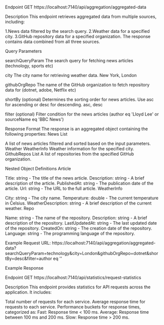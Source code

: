 Endpoint
GET https://localhost:7140/api/aggregation/aggregated-data

Description
This endpoint retrieves aggregated data from multiple sources, including:

1.News data filtered by the search query.
2.Weather data for a specified city.
3.GitHub repository data for a specified organization.
The response contains data combined from all three sources.

Query Parameters


searchQueryParam    	The search query for fetching news articles (technology, sports etc)

city	                The city name for retrieving weather data.	New York, London

githubOrgRepo	        The name of the GitHub organization to fetch repository data for (dotnet, adobe, Netflix etc)

shortBy (optional)	  Determines the sorting order for news articles. Use asc for ascending or desc for descending.	asc, desc

filter	(optional)    Filter condition for the news articles	(author eq 'Lloyd Lee' or sourceName eq 'BBC News')


Response Format
The response is an aggregated object containing the following properties:
News	      List<Article>	    A list of news articles filtered and sorted based on the input parameters.
Weather	    WeatherInfo	      Weather information for the specified city.
GithubRepos	List<Repo>	      A list of repositories from the specified GitHub organization.


Nested Object Definitions
Article

Title: string - The title of the news article.
Description: string - A brief description of the article.
PublishedAt: string - The publication date of the article.
Url: string - The URL to the full article.
WeatherInfo

City: string - The city name.
Temperature: double - The current temperature in Celsius.
WeatherDescription: string - A brief description of the current weather.
Repo

Name: string - The name of the repository.
Description: string - A brief description of the repository.
LastUpdatedAt: string - The last updated date of the repository.
CreatedOn: string - The creation date of the repository.
Language: string - The programming language of the repository.


Example Request
URL:
https://localhost:7140/api/aggregation/aggregated-data?searchQueryParam=technology&city=London&githubOrgRepo=dotnet&shortBy=desc&filter=author eq ''


Example Response




Endpoint
GET https://localhost:7140/api/statistics/request-statistics

Description
This endpoint provides statistics for API requests across the application. It includes:

Total number of requests for each service.
Average response time for requests to each service.
Performance buckets for response times, categorized as:
Fast: Response time < 100 ms.
Average: Response time between 100 ms and 200 ms.
Slow: Response time > 200 ms.

